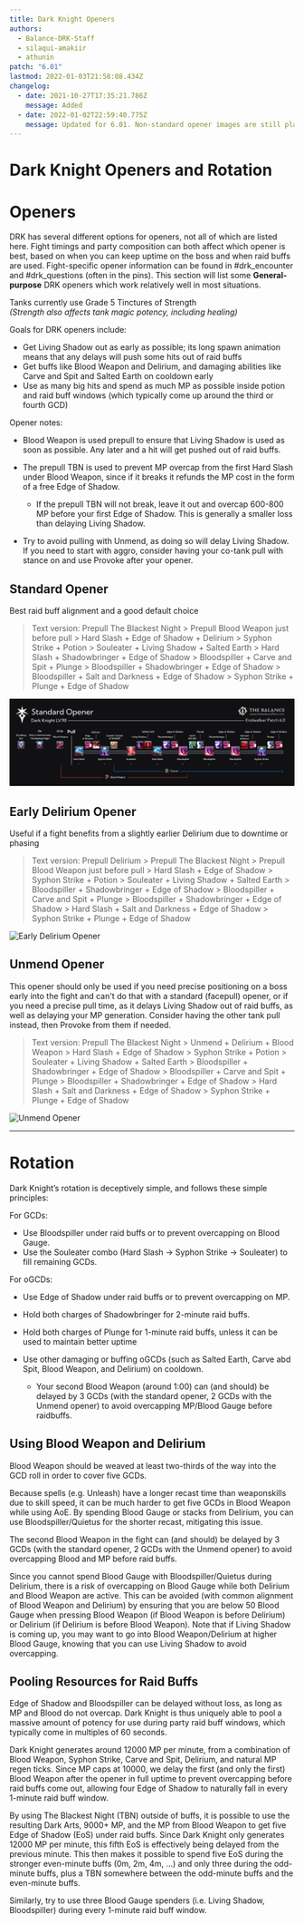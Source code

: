 ```yaml
---
title: Dark Knight Openers
authors:
  - Balance-DRK-Staff
  - silaqui-amakiir
  - athunin
patch: "6.01"
lastmod: 2022-01-03T21:58:08.434Z
changelog:
  - date: 2021-10-27T17:35:21.786Z
    message: Added
  - date: 2022-01-02T22:59:40.775Z
    message: Updated for 6.01. Non-standard opener images are still placeholders.
---
```

# Dark Knight Openers and Rotation

# Openers

DRK has several different options for openers, not all of which are listed here.
Fight timings and party composition can both affect which opener is best, based on when you can keep uptime on the boss and when raid buffs are used.
Fight-specific opener information can be found in #drk_encounter and #drk_questions (often in the pins).
This section will list some **General-purpose** DRK openers which work relatively well in most situations.

Tanks currently use Grade 5 Tinctures of Strength
<br>*(Strength also affects tank magic potency, including healing)*

Goals for DRK openers include:

* Get Living Shadow out as early as possible; its long spawn animation means that any delays will push some hits out of raid buffs
* Get buffs like Blood Weapon and Delirium, and damaging abilities like Carve and Spit and Salted Earth on cooldown early
* Use as many big hits and spend as much MP as possible inside potion and raid buff windows (which typically come up around the third or fourth GCD)

Opener notes:

* Blood Weapon is used prepull to ensure that Living Shadow is used as soon as possible. Any later and a hit will get pushed out of raid buffs.
* The prepull TBN is used to prevent MP overcap from the first Hard Slash under Blood Weapon, since if it breaks it refunds the MP cost in the form of a free Edge of Shadow.

  * If the prepull TBN will not break, leave it out and overcap 600-800 MP before your first Edge of Shadow. This is generally a smaller loss than delaying Living Shadow.
* Try to avoid pulling with Unmend, as doing so will delay Living Shadow. If you need to start with aggro, consider having your co-tank pull with stance on and use Provoke after your opener.

## Standard Opener

Best raid buff alignment and a good default choice

> Text version: Prepull The Blackest Night > Prepull Blood Weapon just before pull > Hard Slash + Edge of Shadow + Delirium > Syphon Strike + Potion > Souleater + Living Shadow + Salted Earth > Hard Slash + Shadowbringer + Edge of Shadow > Bloodspiller + Carve and Spit + Plunge > Bloodspiller + Shadowbringer + Edge of Shadow > Bloodspiller + Salt and Darkness + Edge of Shadow > Syphon Strike + Plunge + Edge of Shadow

![Standard Dark Knight Opener](/img/jobs/drk/drk_6.0_standard_opener_v3.png "Standard")

## Early Delirium Opener

Useful if a fight benefits from a slightly earlier Delirium due to downtime or phasing

> Text version: Prepull Delirium > Prepull The Blackest Night > Prepull Blood Weapon just before pull > Hard Slash + Edge of Shadow > Syphon Strike + Potion > Souleater + Living Shadow + Salted Earth > Bloodspiller + Shadowbringer + Edge of Shadow > Bloodspiller + Carve and Spit + Plunge > Bloodspiller + Shadowbringer + Edge of Shadow > Hard Slash + Salt and Darkness + Edge of Shadow > Syphon Strike + Plunge + Edge of Shadow

![Early Delirium Opener](https://cdn.discordapp.com/attachments/583964695266983944/925284132886552576/tmp4.PNG "Early Delirium")

## Unmend Opener

This opener should only be used if you need precise positioning on a boss early into the fight and can't do that with a standard (facepull) opener, or if you need a precise pull time, as it delays Living Shadow out of raid buffs, as well as delaying your MP generation.
Consider having the other tank pull instead, then Provoke from them if needed.

> Text version: Prepull The Blackest Night > Unmend + Delirium + Blood Weapon > Hard Slash + Edge of Shadow > Syphon Strike + Potion > Souleater + Living Shadow + Salted Earth > Bloodspiller + Shadowbringer + Edge of Shadow > Bloodspiller + Carve and Spit + Plunge > Bloodspiller + Shadowbringer + Edge of Shadow > Hard Slash + Salt and Darkness + Edge of Shadow > Syphon Strike + Plunge + Edge of Shadow

![Unmend Opener](https://cdn.discordapp.com/attachments/583964695266983944/925284495798710322/tmp4.PNG "Unmend")

- - -

# Rotation

Dark Knight’s rotation is deceptively simple, and follows these simple principles:

For GCDs:

* Use Bloodspiller under raid buffs or to prevent overcapping on Blood Gauge.
* Use the Souleater combo (Hard Slash -> Syphon Strike -> Souleater) to fill remaining GCDs.

For oGCDs:

* Use Edge of Shadow under raid buffs or to prevent overcapping on MP.
* Hold both charges of Shadowbringer for 2-minute raid buffs.
* Hold both charges of Plunge for 1-minute raid buffs, unless it can be used to maintain better uptime
* Use other damaging or buffing oGCDs (such as Salted Earth, Carve abd Spit, Blood Weapon, and Delirium) on cooldown.

  * Your second Blood Weapon (around 1:00) can (and should) be delayed by 3 GCDs (with the standard opener, 2 GCDs with the Unmend opener) to avoid overcapping MP/Blood Gauge before raidbuffs.

## Using Blood Weapon and Delirium

Blood Weapon should be weaved at least two-thirds of the way into the GCD roll in order to cover five GCDs.

Because spells (e.g. Unleash) have a longer recast time than weaponskills due to skill speed, it can be much harder to get five GCDs in Blood Weapon while using AoE. By spending Blood Gauge or stacks from Delirium, you can use Bloodspiller/Quietus for the shorter recast, mitigating this issue.

The second Blood Weapon in the fight can (and should) be delayed by 3 GCDs (with the standard opener, 2 GCDs with the Unmend opener) to avoid overcapping Blood and MP before raid buffs.

Since you cannot spend Blood Gauge with Bloodspiller/Quietus during Delirium, there is a risk of overcapping on Blood Gauge while both Delirium and Blood Weapon are active. This can be avoided (with common alignment of Blood Weapon and Delirium) by ensuring that you are below 50 Blood Gauge when pressing Blood Weapon (if Blood Weapon is before Delirium) or Delirium (if Delirium is before Blood Weapon). Note that if Living Shadow is coming up, you may want to go into Blood Weapon/Delirium at higher Blood Gauge, knowing that you can use Living Shadow to avoid overcapping.

## Pooling Resources for Raid Buffs

Edge of Shadow and Bloodspiller can be delayed without loss, as long as MP and Blood do not overcap. Dark Knight is thus uniquely able to pool a massive amount of potency for use during party raid buff windows, which typically come in multiples of 60 seconds.

Dark Knight generates around 12000 MP per minute, from a combination of Blood Weapon, Syphon Strike, Carve and Spit, Delirium, and natural MP regen ticks. Since MP caps at 10000, we delay the first (and only the first) Blood Weapon after the opener in full uptime to prevent overcapping before raid buffs come out, allowing four Edge of Shadow to naturally fall in every 1-minute raid buff window.

By using The Blackest Night (TBN) outside of buffs, it is possible to use the resulting Dark Arts, 9000+ MP, and the MP from Blood Weapon to get five Edge of Shadow (EoS) under raid buffs. Since Dark Knight only generates 12000 MP per minute, this fifth EoS is effectively being delayed from the previous minute. This then makes it possible to spend five EoS during the stronger even-minute buffs (0m, 2m, 4m, ...) and only three during the odd-minute buffs, plus a TBN somewhere between the odd-minute buffs and the even-minute buffs.

Similarly, try to use three Blood Gauge spenders (i.e. Living Shadow, Bloodspiller) during every 1-minute raid buff window.